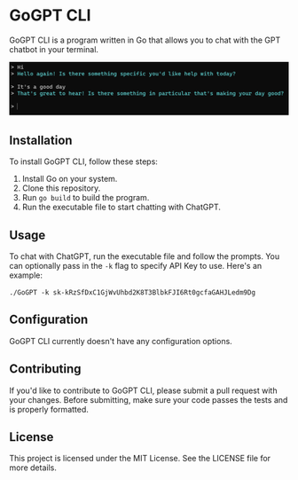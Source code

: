 # GoGPT CLI

GoGPT CLI is a program written in Go that allows you to chat with the GPT chatbot in your terminal.

![GoGPT](screenshot.png)

## Installation

To install GoGPT CLI, follow these steps:
1. Install Go on your system.
2. Clone this repository.
3. Run `go build` to build the program.
4. Run the executable file to start chatting with ChatGPT.

## Usage

To chat with ChatGPT, run the executable file and follow the prompts. You can optionally pass in the `-k` flag to specify API Key to use. Here's an example:
```
./GoGPT -k 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
```

## Configuration

GoGPT CLI currently doesn't have any configuration options.

## Contributing

If you'd like to contribute to GoGPT CLI, please submit a pull request with your changes. Before submitting, make sure your code passes the tests and is properly formatted.

## License

This project is licensed under the MIT License. See the LICENSE file for more details.
